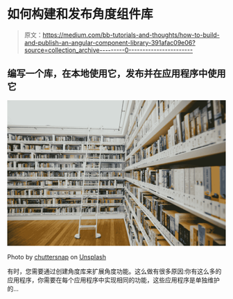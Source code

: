 # 如何构建和发布角度组件库

> 原文：<https://medium.com/bb-tutorials-and-thoughts/how-to-build-and-publish-an-angular-component-library-391afac09e06?source=collection_archive---------0----------------------->

## 编写一个库，在本地使用它，发布并在应用程序中使用它

![](img/af1b1a49e20820062ee1ba37f94b8806.png)

Photo by [chuttersnap](https://unsplash.com/@chuttersnap?utm_source=medium&utm_medium=referral) on [Unsplash](https://unsplash.com?utm_source=medium&utm_medium=referral)

有时，您需要通过创建角度库来扩展角度功能。这么做有很多原因:你有这么多的应用程序，你需要在每个应用程序中实现相同的功能，这些应用程序是单独维护的…